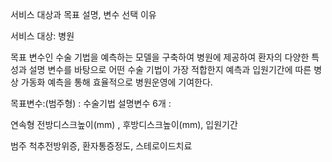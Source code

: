 서비스 대상과 목표 설명, 변수 선택 이유

서비스 대상: 병원

목표 변수인 수술 기법을 예측하는 모델을 구축하여 병원에 제공하여 환자의 다양한 특성과 설명 변수를 바탕으로 어떤 수술 기법이 가장 적합한지 예측과 입원기간에 따른 병상 가동화 예측을 통해 효율적으로 병원운영에 기여한다.  

목표변수:(범주형) : 수술기법
설명변수 6개 : 

연속형
전방디스크높이(mm) , 
후방디스크높이(mm),
입원기간 

범주
척추전방위증,
환자통증정도,
스테로이드치료
